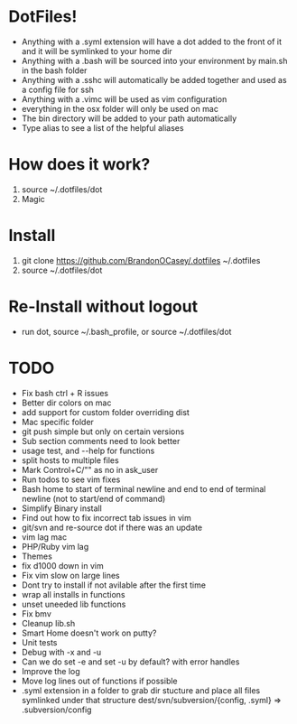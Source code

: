 # DotFiles!
- Anything with a .syml extension will have a dot added to the front of it and it will be symlinked to your home dir
- Anything with a .bash will be sourced into your environment by main.sh in the bash folder
- Anything with a .sshc will automatically be added together and used as a config file for ssh
- Anything with a .vimc will be used as vim configuration
- everything in the osx folder will only be used on mac
- The bin directory will be added to your path automatically
- Type alias to see a list of the helpful aliases

# How does it work?
1. source ~/.dotfiles/dot
2. Magic

# Install
1. git clone https://github.com/BrandonOCasey/.dotfiles ~/.dotfiles
2. source ~/.dotfiles/dot

# Re-Install without logout
* run dot, source ~/.bash_profile, or source ~/.dotfiles/dot

# TODO
* Fix bash ctrl + R issues
* Better dir colors on mac
* add support for custom folder overriding dist
* Mac specific folder
* git push simple but only on certain versions
* Sub section comments need to look better
* usage test, and --help for functions
* split hosts to multiple files
* Mark Control+C/"" as no in ask_user
* Run todos to see vim fixes
* Bash home to start of terminal newline and end to end of terminal newline (not to start/end of command)
* Simplify Binary install
* Find out how to fix incorrect tab issues in vim
* git/svn and re-source dot if there was an update
* vim lag mac
* PHP/Ruby vim lag
* Themes
* fix d1000 down in vim
* Fix vim slow on large lines
* Dont try to install if not avilable after the first time
* wrap all installs in functions
* unset uneeded lib functions
* Fix bmv
* Cleanup lib.sh
* Smart Home doesn't work on putty?
* Unit tests
* Debug with -x and -u
* Can we do set -e and set -u by default? with error handles
* Improve the log
* Move log lines out of functions if possible
* .syml extension in a folder to grab dir stucture and place all files symlinked under that structure dest/svn/subversion/{config, .syml} => .subversion/config
